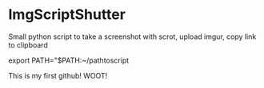# ImgScriptShutter

Small python script to take a  screenshot with scrot, upload imgur, copy link to clipboard

export PATH="$PATH:~/pathtoscript

This is my first github! WOOT!
